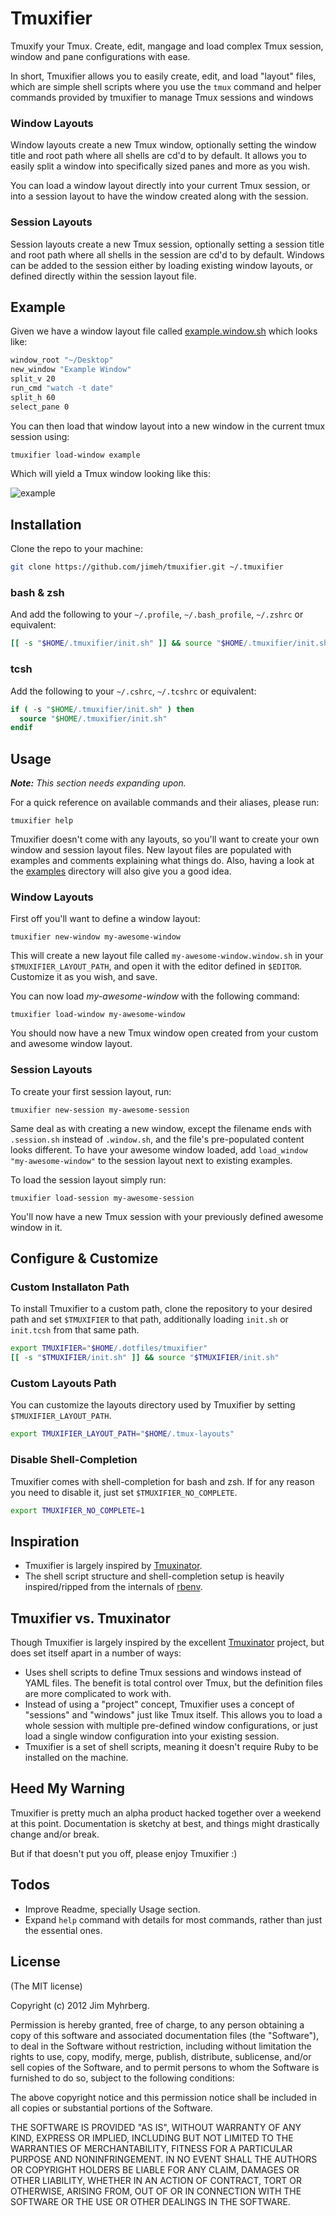# Tmuxifier

Tmuxify your Tmux. Create, edit, mangage and load complex Tmux session, window
and pane configurations with ease.

In short, Tmuxifier allows you to easily create, edit, and load "layout"
files, which are simple shell scripts where you use the `tmux` command and
helper commands provided by tmuxifier to manage Tmux sessions and windows

### Window Layouts

Window layouts create a new Tmux window, optionally setting the window title
and root path where all shells are cd'd to by default. It allows you to easily
split a window into specifically sized panes and more as you wish.

You can load a window layout directly into your current Tmux session, or into
a session layout to have the window created along with the session.

### Session Layouts

Session layouts create a new Tmux session, optionally setting a session title
and root path where all shells in the session are cd'd to by default. Windows
can be added to the session either by loading existing window layouts, or
defined directly within the session layout file.

## Example

Given we have a window layout file called [example.window.sh][] which
looks like:

[example.window.sh]: https://github.com/jimeh/tmuxifier/blob/master/examples/example.window.sh

```bash
window_root "~/Desktop"
new_window "Example Window"
split_v 20
run_cmd "watch -t date"
split_h 60
select_pane 0
```

You can then load that window layout into a new window in the
current tmux session using:

```bash
tmuxifier load-window example
```

Which will yield a Tmux window looking like this:

![example](https://github.com/jimeh/tmuxifier/raw/master/examples/example.window-screenshot.png)

## Installation

Clone the repo to your machine:

```bash
git clone https://github.com/jimeh/tmuxifier.git ~/.tmuxifier
```

### bash & zsh

And add the following to your `~/.profile`, `~/.bash_profile`, `~/.zshrc` or
equivalent:

```bash
[[ -s "$HOME/.tmuxifier/init.sh" ]] && source "$HOME/.tmuxifier/init.sh"
```

### tcsh

Add the following to your `~/.cshrc`, `~/.tcshrc` or equivalent:

```tcsh
if ( -s "$HOME/.tmuxifier/init.sh" ) then
  source "$HOME/.tmuxifier/init.sh"
endif
```

## Usage

*__Note:__ This section needs expanding upon.*

For a quick reference on available commands and their aliases, please run:

    tmuxifier help

Tmuxifier doesn't come with any layouts, so you'll want to create your own
window and session layout files. New layout files are populated with examples
and comments explaining what things do. Also, having a look at the
[examples][] directory will also give you a good idea.

### Window Layouts

First off you'll want to define a window layout:

    tmuxifier new-window my-awesome-window

This will create a new layout file called `my-awesome-window.window.sh` in
your `$TMUXIFIER_LAYOUT_PATH`, and open it with the editor defined in
`$EDITOR`. Customize it as you wish, and save.

You can now load *my-awesome-window* with the following command:

    tmuxifier load-window my-awesome-window

You should now have a new Tmux window open created from your custom and
awesome window layout.

### Session Layouts

To create your first session layout, run:

    tmuxifier new-session my-awesome-session

Same deal as with creating a new window, except the filename ends with
`.session.sh` instead of `.window.sh`, and the file's pre-populated content
looks different. To have your awesome window loaded, add `load_window
"my-awesome-window"` to the session layout next to existing examples.

To load the session layout simply run:

    tmuxifier load-session my-awesome-session

You'll now have a new Tmux session with your previously defined awesome window
in it.

[examples]: https://github.com/jimeh/tmuxifier/tree/master/examples

## Configure & Customize

### Custom Installaton Path

To install Tmuxifier to a custom path, clone the repository to your desired
path and set `$TMUXIFIER` to that path, additionally loading `init.sh` or
`init.tcsh` from that same path.

```bash
export TMUXIFIER="$HOME/.dotfiles/tmuxifier"
[[ -s "$TMUXIFIER/init.sh" ]] && source "$TMUXIFIER/init.sh"
```

### Custom Layouts Path

You can customize the layouts directory used by Tmuxifier by setting
`$TMUXIFIER_LAYOUT_PATH`.

```bash
export TMUXIFIER_LAYOUT_PATH="$HOME/.tmux-layouts"
```

### Disable Shell-Completion

Tmuxifier comes with shell-completion for bash and zsh. If for any
reason you need to disable it, just set `$TMUXIFIER_NO_COMPLETE`.

```bash
export TMUXIFIER_NO_COMPLETE=1
```

## Inspiration

- Tmuxifier is largely inspired by [Tmuxinator][].
- The shell script structure and shell-completion setup is heavily
  inspired/ripped from the internals of [rbenv][].

## Tmuxifier vs. Tmuxinator

Though Tmuxifier is largely inspired by the excellent [Tmuxinator][] project,
but does set itself apart in a number of ways:

- Uses shell scripts to define Tmux sessions and windows instead of YAML
  files. The benefit is total control over Tmux, but the definition files are
  more complicated to work with.
- Instead of using a "project" concept, Tmuxifier uses a concept of "sessions"
  and "windows" just like Tmux itself. This allows you to load a whole session
  with multiple pre-defined window configurations, or just load a single
  window configuration into your existing session.
- Tmuxifier is a set of shell scripts, meaning it doesn't require Ruby to be
  installed on the machine.

[tmuxinator]: https://github.com/aziz/tmuxinator
[rbenv]: https://github.com/sstephenson/rbenv

## Heed My Warning

Tmuxifier is pretty much an alpha product hacked together over a weekend at
this point. Documentation is sketchy at best, and things might drastically
change and/or break.

But if that doesn't put you off, please enjoy Tmuxifier :)

## Todos

* Improve Readme, specially Usage section.
* Expand `help` command with details for most commands, rather than just the
  essential ones.

## License

(The MIT license)

Copyright (c) 2012 Jim Myhrberg.

Permission is hereby granted, free of charge, to any person obtaining a copy
of this software and associated documentation files (the "Software"), to deal
in the Software without restriction, including without limitation the rights
to use, copy, modify, merge, publish, distribute, sublicense, and/or sell
copies of the Software, and to permit persons to whom the Software is
furnished to do so, subject to the following conditions:

The above copyright notice and this permission notice shall be included in all
copies or substantial portions of the Software.

THE SOFTWARE IS PROVIDED "AS IS", WITHOUT WARRANTY OF ANY KIND, EXPRESS OR
IMPLIED, INCLUDING BUT NOT LIMITED TO THE WARRANTIES OF MERCHANTABILITY,
FITNESS FOR A PARTICULAR PURPOSE AND NONINFRINGEMENT. IN NO EVENT SHALL THE
AUTHORS OR COPYRIGHT HOLDERS BE LIABLE FOR ANY CLAIM, DAMAGES OR OTHER
LIABILITY, WHETHER IN AN ACTION OF CONTRACT, TORT OR OTHERWISE, ARISING FROM,
OUT OF OR IN CONNECTION WITH THE SOFTWARE OR THE USE OR OTHER DEALINGS IN THE
SOFTWARE.

